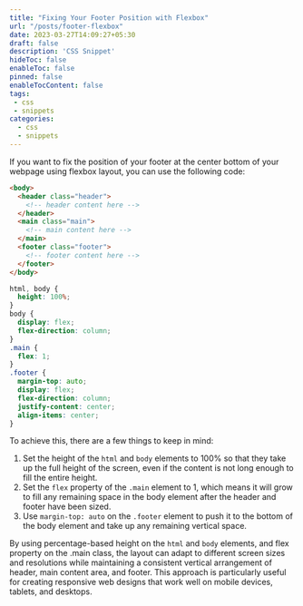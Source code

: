 ```yaml
---
title: "Fixing Your Footer Position with Flexbox"
url: "/posts/footer-flexbox"
date: 2023-03-27T14:09:27+05:30
draft: false
description: 'CSS Snippet'
hideToc: false
enableToc: false
pinned: false
enableTocContent: false
tags:
 - css
 - snippets
categories:
  - css
  - snippets
---
```

If you want to fix the position of your footer at the center bottom of your webpage using flexbox layout, you can use the following code:

```html
<body>
  <header class="header">
    <!-- header content here -->
  </header>
  <main class="main">
    <!-- main content here -->
  </main>
  <footer class="footer">
    <!-- footer content here -->
  </footer>
</body>
```
```css
html, body {
  height: 100%;
}
body {
  display: flex;
  flex-direction: column;
}
.main {
  flex: 1;
}
.footer {
  margin-top: auto;
  display: flex;
  flex-direction: column;
  justify-content: center;
  align-items: center;
}
```
To achieve this, there are a few things to keep in mind:

1. Set the height of the `html` and `body` elements to 100% so that they take up the full height of the screen, even if the content is not long enough to fill the entire height.
2. Set the `flex` property of the `.main` element to 1, which means it will grow to fill any remaining space in the body element after the header and footer have been sized.
3. Use `margin-top: auto` on the `.footer` element to push it to the bottom of the body element and take up any remaining vertical space.

By using percentage-based height on the `html` and `body` elements, and flex property on the .main class, the layout can adapt to different screen sizes and resolutions while maintaining a consistent vertical arrangement of header, main content area, and footer. This approach is particularly useful for creating responsive web designs that work well on mobile devices, tablets, and desktops.

